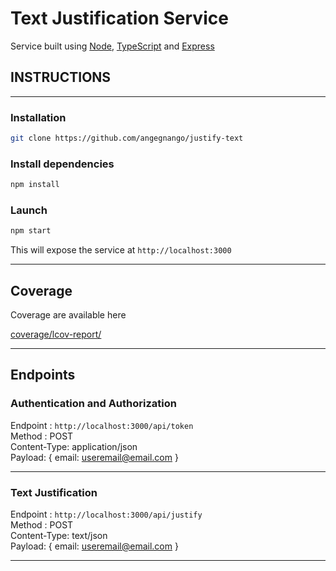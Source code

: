 
# Text Justification Service 

Service built using [Node](https://docs.docker.com/compose/),  [TypeScript](https://docs.docker.com/compose/) and [Express](http://flask.pocoo.org/)

## INSTRUCTIONS
----

### Installation

```bash
git clone https://github.com/angegnango/justify-text
```

### Install dependencies

```bash
npm install
```

### Launch

```bash
npm start
```

This will expose the service at  `http://localhost:3000` 

---

## Coverage

Coverage are available here 

[coverage/lcov-report/](coverage/lcov-report/)

---

## Endpoints

### Authentication and Authorization

Endpoint : `http://localhost:3000/api/token`\
Method : POST\
Content-Type: application/json\
Payload: { email: useremail@email.com }

---

### Text Justification

Endpoint : `http://localhost:3000/api/justify`\
Method : POST\
Content-Type: text/json\
Payload: { email: useremail@email.com }



---

